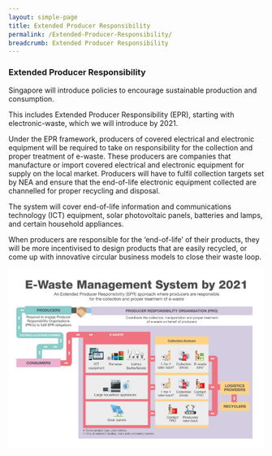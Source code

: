 ```yaml
---
layout: simple-page
title: Extended Producer Responsibility 
permalink: /Extended-Producer-Responsibility/
breadcrumb: Extended Producer Responsibility 
---
```


### Extended Producer Responsibility 


Singapore will introduce policies to encourage sustainable production and consumption. 

This includes Extended Producer Responsibility (EPR), starting with electronic-waste, which we will introduce by 2021. 

Under the EPR framework, producers of covered electrical and electronic equipment will be required to take on responsibility for the collection and proper treatment of e-waste. These producers are companies that manufacture or import covered electrical and electronic equipment for supply on the local market. Producers will have to fulfil collection targets set by NEA and ensure that the end-of-life electronic equipment collected are channelled for proper recycling and disposal. 

The system will cover end-of-life information and communications technology (ICT) equipment, solar photovoltaic panels, batteries and lamps, and certain household appliances. 

When producers are responsible for the ‘end-of-life’ of their products, they will be more incentivised to design products that are easily recycled, or come up with innovative circular business models to close their waste loop.

![E-waste Management System](/images/e-waste-management.jpg)



